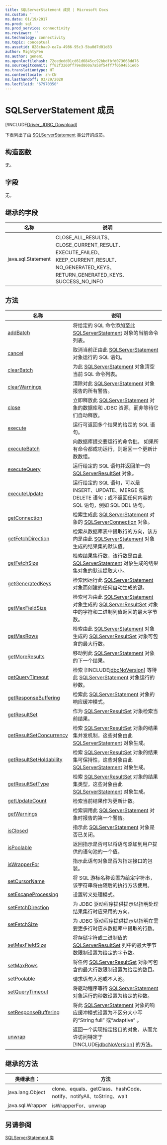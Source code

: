 ```yaml
---
title: SQLServerStatement 成员 | Microsoft Docs
ms.custom: ''
ms.date: 01/19/2017
ms.prod: sql
ms.prod_service: connectivity
ms.reviewer: ''
ms.technology: connectivity
ms.topic: conceptual
ms.assetid: 828cbaa9-ea7a-4986-95c3-5ba0d7d01d83
author: MightyPen
ms.author: genemi
ms.openlocfilehash: 72eededd01cd61d6845cc92bbdfbfd073668dd76
ms.sourcegitcommit: ff82f3260ff79ed860a7a58f54ff7f0594851e6b
ms.translationtype: HT
ms.contentlocale: zh-CN
ms.lasthandoff: 03/29/2020
ms.locfileid: "67970350"
---
```

# <a name="sqlserverstatement-members"></a>SQLServerStatement 成员
[!INCLUDE[Driver_JDBC_Download](../../../includes/driver_jdbc_download.md)]

  下表列出了由 [SQLServerStatement](../../../connect/jdbc/reference/sqlserverstatement-class.md) 类公开的成员。  
  
## <a name="constructors"></a>构造函数  
 无。  
  
## <a name="fields"></a>字段  
 无。  
  
## <a name="inherited-fields"></a>继承的字段  
  
|名称|说明|  
|----------|-----------------|  
|java.sql.Statement|CLOSE_ALL_RESULTS、CLOSE_CURRENT_RESULT、EXECUTE_FAILED、KEEP_CURRENT_RESULT、NO_GENERATED_KEYS、RETURN_GENERATED_KEYS、SUCCESS_NO_INFO|  
  
## <a name="methods"></a>方法  
  
|名称|说明|  
|----------|-----------------|  
|[addBatch](../../../connect/jdbc/reference/addbatch-method-sqlserverstatement.md)|将给定的 SQL 命令添加至此 [SQLServerStatement](../../../connect/jdbc/reference/sqlserverstatement-class.md) 对象的当前命令列表。|  
|[cancel](../../../connect/jdbc/reference/cancel-method-sqlserverstatement.md)|取消当前正由此 [SQLServerStatement](../../../connect/jdbc/reference/sqlserverstatement-class.md) 对象运行的 SQL 语句。|  
|[clearBatch](../../../connect/jdbc/reference/clearbatch-method-sqlserverstatement.md)|为此 [SQLServerStatement](../../../connect/jdbc/reference/sqlserverstatement-class.md) 对象清空当前 SQL 命令列表。|  
|[clearWarnings](../../../connect/jdbc/reference/clearwarnings-method-sqlserverstatement.md)|清除对此 [SQLServerStatement](../../../connect/jdbc/reference/sqlserverstatement-class.md) 对象报告的所有警告。|  
|[close](../../../connect/jdbc/reference/close-method-sqlserverstatement.md)|立即释放此 [SQLServerStatement](../../../connect/jdbc/reference/sqlserverstatement-class.md) 对象的数据库和 JDBC 资源，而非等待它们自动释放。|  
|[execute](../../../connect/jdbc/reference/execute-method-sqlserverstatement.md)|运行可返回多个结果的给定的 SQL 语句。|  
|[executeBatch](../../../connect/jdbc/reference/executebatch-method-sqlserverstatement.md)|向数据库提交要运行的命令批。 如果所有命令都成功运行，则返回一个更新计数数组。|  
|[executeQuery](../../../connect/jdbc/reference/executequery-method-sqlserverstatement.md)|运行给定的 SQL 语句并返回单一的 [SQLServerResultSet](../../../connect/jdbc/reference/sqlserverresultset-class.md) 对象。|  
|[executeUpdate](../../../connect/jdbc/reference/executeupdate-method-sqlserverstatement.md)|运行给定的 SQL 语句，可以是 INSERT、UPDATE、MERGE 或 DELETE 语句；或不返回任何内容的 SQL 语句，例如 SQL DDL 语句。|  
|[getConnection](../../../connect/jdbc/reference/getconnection-method-sqlserverstatement.md)|检索生成此 [SQLServerStatement](../../../connect/jdbc/reference/sqlserverstatement-class.md) 对象的 [SQLServerConnection](../../../connect/jdbc/reference/sqlserverconnection-class.md) 对象。|  
|[getFetchDirection](../../../connect/jdbc/reference/getfetchdirection-method-sqlserverstatement.md)|检索从数据库表中提取行的方向，该方向是由此 [SQLServerStatement](../../../connect/jdbc/reference/sqlserverstatement-class.md) 对象生成的结果集的默认值。|  
|[getFetchSize](../../../connect/jdbc/reference/getfetchsize-method-sqlserverstatement.md)|检索结果集行数，该行数是由此 [SQLServerStatement](../../../connect/jdbc/reference/sqlserverstatement-class.md) 对象生成的结果集对象的默认提取大小。|  
|[getGeneratedKeys](../../../connect/jdbc/reference/getgeneratedkeys-method-sqlserverstatement.md)|检索因运行此 [SQLServerStatement](../../../connect/jdbc/reference/sqlserverstatement-class.md) 对象而创建的任何自动生成的键。|  
|[getMaxFieldSize](../../../connect/jdbc/reference/getmaxfieldsize-method-sqlserverstatement.md)|检索可为由此 [SQLServerStatement](../../../connect/jdbc/reference/sqlserverstatement-class.md) 对象生成的 [SQLServerResultSet](../../../connect/jdbc/reference/sqlserverresultset-class.md) 对象中的字符和二进制列值返回的最大字节数。|  
|[getMaxRows](../../../connect/jdbc/reference/getmaxrows-method-sqlserverstatement.md)|检索由此 [SQLServerStatement](../../../connect/jdbc/reference/sqlserverstatement-class.md) 对象生成的 [SQLServerResultSet](../../../connect/jdbc/reference/sqlserverresultset-class.md) 对象可包含的最大行数。|  
|[getMoreResults](../../../connect/jdbc/reference/getmoreresults-method-sqlserverstatement.md)|移动到此 [SQLServerStatement](../../../connect/jdbc/reference/sqlserverstatement-class.md) 对象的下一个结果。|  
|[getQueryTimeout](../../../connect/jdbc/reference/getquerytimeout-method-sqlserverstatement.md)|检索 [!INCLUDE[jdbcNoVersion](../../../includes/jdbcnoversion_md.md)] 等待此 [SQLServerStatement](../../../connect/jdbc/reference/sqlserverstatement-class.md) 对象运行的秒数。|  
|[getResponseBuffering](../../../connect/jdbc/reference/getresponsebuffering-method-sqlserverstatement.md)|检索此 [SQLServerStatement](../../../connect/jdbc/reference/sqlserverstatement-class.md) 对象的响应缓冲模式。|  
|[getResultSet](../../../connect/jdbc/reference/getresultset-method-sqlserverstatement.md)|作为 [SQLServerResultSet](../../../connect/jdbc/reference/sqlserverresultset-class.md) 对象检索当前结果。|  
|[getResultSetConcurrency](../../../connect/jdbc/reference/getresultsetconcurrency-method-sqlserverstatement.md)|检索 [SQLServerResultSet](../../../connect/jdbc/reference/sqlserverresultset-class.md) 对象的结果集并发机制，这些对象由此 [SQLServerStatement](../../../connect/jdbc/reference/sqlserverstatement-class.md) 对象生成。|  
|[getResultSetHoldability](../../../connect/jdbc/reference/getresultsetholdability-method-sqlserverstatement.md)|检索 [SQLServerResultSet](../../../connect/jdbc/reference/sqlserverresultset-class.md) 对象的结果集可保持性，这些对象由此 [SQLServerStatement](../../../connect/jdbc/reference/sqlserverstatement-class.md) 对象生成。|  
|[getResultSetType](../../../connect/jdbc/reference/getresultsettype-method-sqlserverstatement.md)|检索 [SQLServerResultSet](../../../connect/jdbc/reference/sqlserverresultset-class.md) 对象的结果集类型，这些对象由此 [SQLServerStatement](../../../connect/jdbc/reference/sqlserverstatement-class.md) 对象生成。|  
|[getUpdateCount](../../../connect/jdbc/reference/getupdatecount-method-sqlserverstatement.md)|检索当前结果作为更新计数。|  
|[getWarnings](../../../connect/jdbc/reference/getwarnings-method-sqlserverstatement.md)|检索调用此 [SQLServerStatement](../../../connect/jdbc/reference/sqlserverstatement-class.md) 对象时报告的第一个警告。|  
|[isClosed](../../../connect/jdbc/reference/isclosed-method-sqlserverstatement.md)|指示此 [SQLServerStatement](../../../connect/jdbc/reference/sqlserverstatement-class.md) 对象是否已关闭。|  
|[isPoolable](../../../connect/jdbc/reference/ispoolable-method-sqlserverstatement.md)|返回指示是否可以将语句添加到用户提供的语句池的一个值。|  
|[isWrapperFor](../../../connect/jdbc/reference/iswrapperfor-method-sqlserverstatement.md)|指示此语句对象是否为指定接口的包装。|  
|[setCursorName](../../../connect/jdbc/reference/setcursorname-method-sqlserverstatement.md)|将 SQL 游标名称设置为给定字符串，该字符串将由随后的执行方法使用。|  
|[setEscapeProcessing](../../../connect/jdbc/reference/setescapeprocessing-method-sqlserverstatement.md)|设置转义处理模式。|  
|[setFetchDirection](../../../connect/jdbc/reference/setfetchdirection-method-sqlserverstatement.md)|为 JDBC 驱动程序提供提示以指明处理结果集行时应采用的方向。|  
|[setFetchSize](../../../connect/jdbc/reference/setfetchsize-method-sqlserverstatement.md)|为 JDBC 驱动程序提供提示以指明在需要更多行时应从数据库中提取的行数。|  
|[setMaxFieldSize](../../../connect/jdbc/reference/setmaxfieldsize-method-sqlserverstatement.md)|将存储字符或二进制值的 [SQLServerResultSet](../../../connect/jdbc/reference/sqlserverresultset-class.md) 列中的最大字节数限制设置为给定的字节数。|  
|[setMaxRows](../../../connect/jdbc/reference/setmaxrows-method-sqlserverstatement.md)|将任何 [SQLServerResultSet](../../../connect/jdbc/reference/sqlserverresultset-class.md) 对象可包含的最大行数限制设置为给定的数目。|  
|[setPoolable](../../../connect/jdbc/reference/setpoolable-method-sqlserverstatement.md)|请求语句入池或不入池。|  
|[setQueryTimeout](../../../connect/jdbc/reference/setquerytimeout-method-sqlserverstatement.md)|将驱动程序等待 [SQLServerStatement](../../../connect/jdbc/reference/sqlserverstatement-class.md) 对象运行的秒数设置为给定的秒数。|  
|[setResponseBuffering](../../../connect/jdbc/reference/setresponsebuffering-method-sqlserverstatement.md)|将此 [SQLServerStatement](../../../connect/jdbc/reference/sqlserverstatement-class.md) 对象的响应缓冲模式设置为不区分大小写的“String full”  或“adaptive”  。|  
|[unwrap](../../../connect/jdbc/reference/unwrap-method-sqlserverstatement.md)|返回一个实现指定接口的对象，从而允许访问特定于 [!INCLUDE[jdbcNoVersion](../../../includes/jdbcnoversion_md.md)] 的方法。|  
  
## <a name="inherited-methods"></a>继承的方法  
  
|类继承自：|方法|  
|---------------------------|-------------|  
|java.lang.Object|clone、equals、getClass、hashCode、notify、notifyAll、toString、wait|  
|java.sql.Wrapper|isWrapperFor、unwrap|  
  
## <a name="see-also"></a>另请参阅  
 [SQLServerStatement 类](../../../connect/jdbc/reference/sqlserverstatement-class.md)  
  
  
